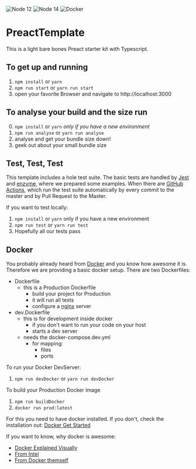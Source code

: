 
![Node 12](https://github.com/MunsMan/PreactTemplate/workflows/Node%2012/badge.svg)
![Node 14](https://github.com/MunsMan/PreactTemplate/workflows/Node%2014/badge.svg)
![Docker](https://github.com/MunsMan/PreactTemplate/workflows/Docker/badge.svg)
# PreactTemplate

This is a light bare bones Preact starter kit with Typescript.

## To get up and running

1. `npm install` or `yarn`
2. `npm run start` or `yarn run start`
3. open your favorite Browser and navigate to http://localhost:3000

## To analyse your build and the size run

0. `npm install` or `yarn` *only if you have a new environment*
1. `npm run analyse` or `yarn run analyse`
2. analyse and get your bundle size down!
3. geek out about your small bundle size

## Test, Test, Test

This template includes a hole test suite. The basic tests are handled by [Jest](https://jestjs.io) and [enzyme](https://enzymejs.github.io/enzyme/), where we prepared some examples. When there are [GitHub Actions](https://github.com/features/actions), which run the test suite automatically by every commit to the master and by Pull Request to the Master.

If you want to test locally:

1. `npm install` or `yarn` only if you have a new environment
2. `npm run test` or `yarn run test`
3. Hopefully all our tests pass

## Docker

You probably already heard from [Docker](www.docker.com) and you know how awesome it is. 
Therefore we are providing a basic docker setup. There are two Dockerfiles:
- Dockerfile
	- this is a Production Dockerfile
		- build your project for Production
		- it will run all tests
		- configure a [nginx](https://www.nginx.com) server
- dev.Dockerfile
	- this is for development inside docker
		- if you don't want to run your code on your host
		- starts a dev server
	- needs the docker-compose.dev.yml
		- for mapping:
			- files
			- ports

To run your Docker DevServer:

1. `npm run devDocker` or `yarn run devDocker`

To build your Production Docker Image

1. `npm run buildDocker`
2. `docker run prod:latest`

For this you need to have docker installed. If you don't, check the installation out: [Docker Get Started](https://www.docker.com/get-started)


If you want to know, why docker is awesome:
- [Docker Explained Visually](https://www.iteachrecruiters.com/blog/docker-explained-visually-for-non-technical-folks/)
- [From Intel](https://software.intel.com/content/www/us/en/develop/documentation/intel-system-studio-docker-install/top/why.html)
- [From Docker themself](https://www.docker.com/why-docker)